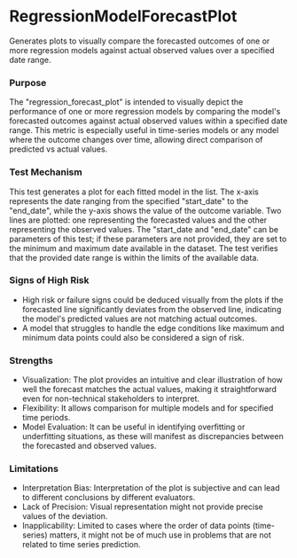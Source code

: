 # RegressionModelForecastPlot

Generates plots to visually compare the forecasted outcomes of one or more regression models against actual
observed values over a specified date range.

### Purpose

The "regression_forecast_plot" is intended to visually depict the performance of one or more regression models by
comparing the model's forecasted outcomes against actual observed values within a specified date range. This metric
is especially useful in time-series models or any model where the outcome changes over time, allowing direct
comparison of predicted vs actual values.

### Test Mechanism

This test generates a plot for each fitted model in the list. The x-axis represents the date ranging from the
specified "start_date" to the "end_date", while the y-axis shows the value of the outcome variable. Two lines are
plotted: one representing the forecasted values and the other representing the observed values. The "start_date
and "end_date" can be parameters of this test; if these parameters are not provided, they are set to the minimum
and maximum date available in the dataset. The test verifies that the provided date range is within the limits of
the available data.

### Signs of High Risk

- High risk or failure signs could be deduced visually from the plots if the forecasted line significantly deviates
from the observed line, indicating the model's predicted values are not matching actual outcomes.
- A model that struggles to handle the edge conditions like maximum and minimum data points could also be
considered a sign of risk.

### Strengths

- Visualization: The plot provides an intuitive and clear illustration of how well the forecast matches the actual
values, making it straightforward even for non-technical stakeholders to interpret.
- Flexibility: It allows comparison for multiple models and for specified time periods.
- Model Evaluation: It can be useful in identifying overfitting or underfitting situations, as these will manifest
as discrepancies between the forecasted and observed values.

### Limitations

- Interpretation Bias: Interpretation of the plot is subjective and can lead to different conclusions by different
evaluators.
- Lack of Precision: Visual representation might not provide precise values of the deviation.
- Inapplicability: Limited to cases where the order of data points (time-series) matters, it might not be of much
use in problems that are not related to time series prediction.